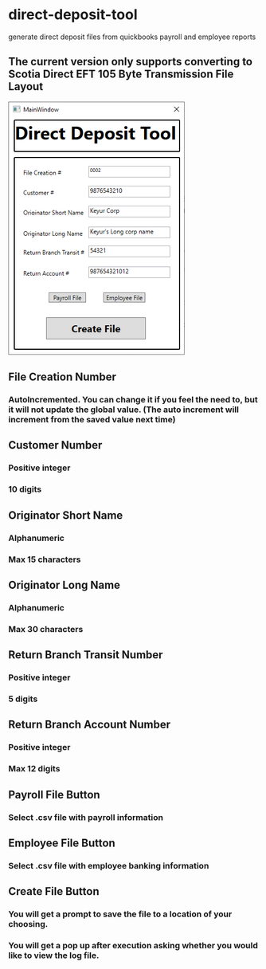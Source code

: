 # direct-deposit-tool
generate direct deposit files from quickbooks payroll and employee reports
## The current version only supports converting to Scotia Direct EFT 105 Byte Transmission File Layout
![](https://github.com/keypat/direct-deposit-tool/blob/master/GUI.PNG)
## File Creation Number
###   AutoIncremented. You can change it if you feel the need to, but it will not update the global value. (The auto increment will increment from the saved value next time)
## Customer Number
###   Positive integer
###   10 digits
## Originator Short Name
###   Alphanumeric
###   Max 15 characters
## Originator Long Name
###   Alphanumeric
###   Max 30 characters
## Return Branch Transit Number
###   Positive integer
###   5 digits
## Return Branch Account Number
###   Positive integer
###   Max 12 digits
## Payroll File Button
###   Select .csv file with payroll information
## Employee File Button
###   Select .csv file with employee banking information
## Create File Button
### You will get a prompt to save the file to a location of your choosing.
### You will get a pop up after execution asking whether you would like to view the log file.
